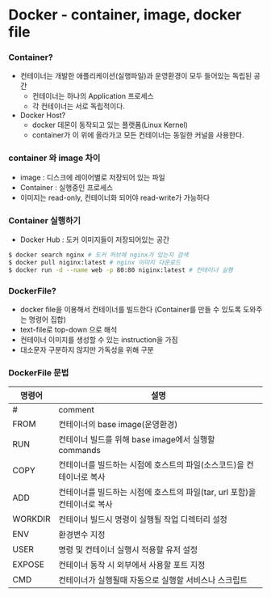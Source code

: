 # Docker - container, image, docker file
### Container?

- 컨테이너는 개발한 애플리케이션(실행파일)과 운영환경이 모두 들어있는 독립된 공간
    - 컨테이너는 하나의 Application 프로세스
    - 각 컨테이너는 서로 독립적이다.
- Docker Host?
    - docker 데몬이 동작되고 있는 플랫폼(Linux Kernel)
    - container가 이 위에 올라가고 모든 컨테이너는 동일한 커널을 사용한다.

### container 와 image 차이

- image : 디스크에 레이어별로 저장되어 있는 파일
- Container : 실행중인 프로세스
- 이미지는 read-only, 컨테이너화 되어야 read-write가 가능하다

### Container 실행하기

- Docker Hub : 도커 이미지들이 저장되어있는 공간

```bash
$ docker search nginx # 도커 허브에 nginx가 있는지 검색
$ docker pull niginx:latest # nginx 이미지 다운로드
$ docker run -d --name web -p 80:80 niginx:latest # 컨테이너 실행
```

### DockerFile?

- docker file을 이용해서 컨테이너를 빌드한다 (Container를 만들 수 있도록 도와주는 명령어 집합)
- text-file로 top-down 으로 해석
- 컨테이너 이미지를 생성할 수 있는 instruction을 가짐
- 대소문자 구분하지 않지만 가독성을 위해 구분

### DockerFile 문법

| 명령어 | 설명 |
| --- | --- |
| # | comment |
| FROM | 컨테이너의 base image(운영환경) |
| RUN | 컨테이너 빌드를 위해 base image에서 실행할 commands |
| COPY | 컨테이너를 빌드하는 시점에 호스트의 파일(소스코드)을 컨테이너로 복사 |
| ADD | 컨테이너를 빌드하는 시점에 호스트의 파일(tar, url 포함)을 컨테이너로 복사 |
| WORKDIR | 컨테이너 빌드시 명령이 실행될 작업 디렉터리 설정 |
| ENV | 환경변수 지정 |
| USER | 명령 및 컨테이너 실행시 적용할 유저 설정 |
| EXPOSE | 컨테이너 동작 시 외부에서 사용할 포트 지정 |
| CMD | 컨테이너가 실행될때 자동으로 실행할 서비스나 스크립트 |
